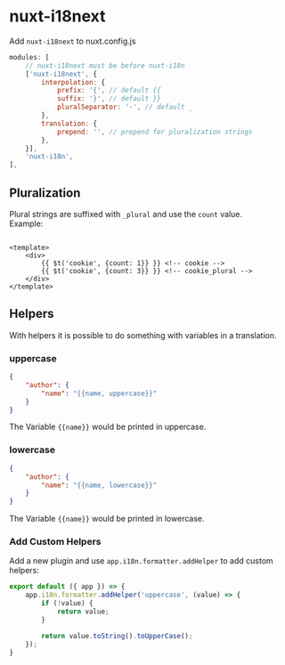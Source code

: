 # nuxt-i18next

Add `nuxt-i18next` to nuxt.config.js

```js
modules: [
    // nuxt-i18next must be before nuxt-i18n
    ['nuxt-i18next', {
        interpolation: {
            prefix: '{', // default {{
            suffix: '}', // default }}
            pluralSeparator: '-', // default _
        },
        translation: {
            prepend: '', // prepend for pluralization strings
        },
    }],
    'nuxt-i18n',
],
```

## Pluralization

Plural strings are suffixed with `_plural` and use the `count` value.  
Example:

```vue

<template>
    <div>
        {{ $t('cookie', {count: 1}} }} <!-- cookie -->
        {{ $t('cookie', {count: 3}} }} <!-- cookie_plural -->
    </div>
</template>
```

## Helpers

With helpers it is possible to do something with variables in a translation.

### uppercase

```json
{
    "author": {
        "name": "{{name, uppercase}}"
    }
}
```

The Variable `{{name}}` would be printed in uppercase.

### lowercase

```json
{
    "author": {
        "name": "{{name, lowercase}}"
    }
}
```

The Variable `{{name}}` would be printed in lowercase.

### Add Custom Helpers

Add a new plugin and use `app.i18n.formatter.addHelper` to add custom helpers:

```js
export default ({ app }) => {
    app.i18n.formatter.addHelper('uppercase', (value) => {
        if (!value) {
            return value;
        }

        return value.toString().toUpperCase();
    });
}
```